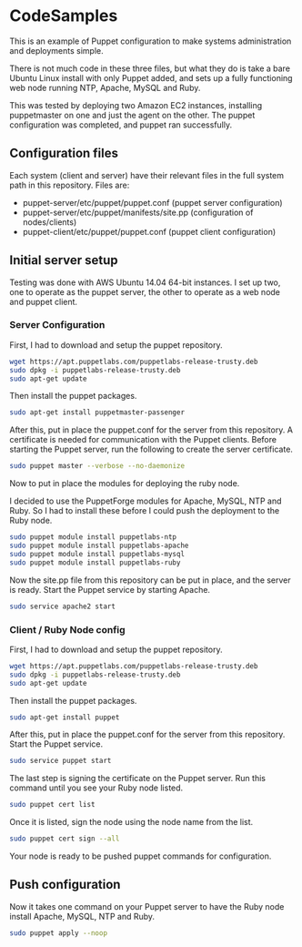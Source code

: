 # CodeSamples
This is an example of Puppet configuration to make systems administration and deployments simple.

There is not much code in these three files, but what they do is take a bare Ubuntu Linux install with only Puppet added, and sets up a fully functioning web node running NTP, Apache, MySQL and Ruby.

This was tested by deploying two Amazon EC2 instances, installing puppetmaster on one and just the agent on the other. The puppet configuration was completed, and puppet ran successfully.

## Configuration files
Each system (client and server) have their relevant files in the full system path in this repository. Files are:
- puppet-server/etc/puppet/puppet.conf (puppet server configuration)
- puppet-server/etc/puppet/manifests/site.pp (configuration of nodes/clients)
- puppet-client/etc/puppet/puppet.conf (puppet client configuration)

## Initial server setup
Testing was done with AWS Ubuntu 14.04 64-bit instances. I set up two, one to operate as the puppet server, the other to operate as a web node and puppet client.

### Server Configuration
First, I had to download and setup the puppet repository.
```bash
wget https://apt.puppetlabs.com/puppetlabs-release-trusty.deb
sudo dpkg -i puppetlabs-release-trusty.deb
sudo apt-get update
```
Then install the puppet packages.
```bash
sudo apt-get install puppetmaster-passenger
```
After this, put in place the puppet.conf for the server from this repository. A certificate is needed for communication with the Puppet clients. Before starting the Puppet server, run the following to create the server certificate.

```bash
sudo puppet master --verbose --no-daemonize
```
Now to put in place the modules for deploying the ruby node.

I decided to use the PuppetForge modules for Apache, MySQL, NTP and Ruby. So I had to install these before I could push the deployment to the Ruby node.

```bash
sudo puppet module install puppetlabs-ntp
sudo puppet module install puppetlabs-apache
sudo puppet module install puppetlabs-mysql
sudo puppet module install puppetlabs-ruby
```
Now the site.pp file from this repository can be put in place, and the server is ready. Start the Puppet service by starting Apache.
```bash
sudo service apache2 start
```

### Client / Ruby Node config
First, I had to download and setup the puppet repository.
```bash
wget https://apt.puppetlabs.com/puppetlabs-release-trusty.deb
sudo dpkg -i puppetlabs-release-trusty.deb
sudo apt-get update
```
Then install the puppet packages.
```bash
sudo apt-get install puppet
```
After this, put in place the puppet.conf for the server from this repository. Start the Puppet service.
```bash
sudo service puppet start
```
The last step is signing the certificate on the Puppet server. Run this command until you see your Ruby node listed.
```bash
sudo puppet cert list
```
Once it is listed, sign the node using the node name from the list.
```bash
sudo puppet cert sign --all
```
Your node is ready to be pushed puppet commands for configuration.

## Push configuration
Now it takes one command on your Puppet server to have the Ruby node install Apache, MySQL, NTP and Ruby.
```bash
sudo puppet apply --noop
```
